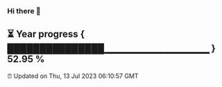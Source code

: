 ### Hi there 👋
⏳ Year progress { ███████████████▁▁▁▁▁▁▁▁▁▁▁▁▁▁▁ } 52.95 %
---
⏰ Updated on Thu, 13 Jul 2023 06:10:57 GMT

